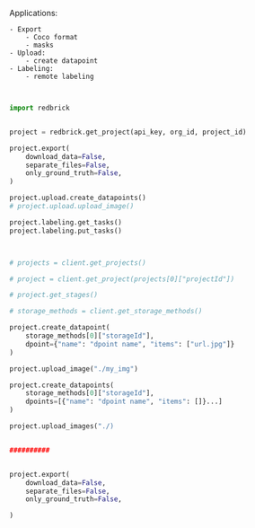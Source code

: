 Applications:

    - Export
        - Coco format
        - masks
    - Upload:
        - create datapoint
    - Labeling:
        - remote labeling

```python


import redbrick


project = redbrick.get_project(api_key, org_id, project_id)

project.export(
    download_data=False,
    separate_files=False,
    only_ground_truth=False,
)

project.upload.create_datapoints()
# project.upload.upload_image()

project.labeling.get_tasks()
project.labeling.put_tasks()



# projects = client.get_projects()

# project = client.get_project(projects[0]["projectId"])

# project.get_stages()

# storage_methods = client.get_storage_methods()

project.create_datapoint(
    storage_methods[0]["storageId"],
    dpoint={"name": "dpoint name", "items": ["url.jpg"]}
)

project.upload_image("./my_img")

project.create_datapoints(
    storage_methods[0]["storageId"],
    dpoints=[{"name": "dpoint name", "items": []}...]
)

project.upload_images("./)


##########


project.export(
    download_data=False,
    separate_files=False,
    only_ground_truth=False,

)

```

